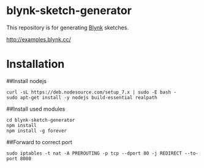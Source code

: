 # blynk-sketch-generator
This repository is for generating [Blynk](http://www.blynk.cc) sketches.

http://examples.blynk.cc/

# Installation

##Install nodejs

```
curl -sL https://deb.nodesource.com/setup_7.x | sudo -E bash -
sudo apt-get install -y nodejs build-essential realpath
```

##Install used modules

```
cd blynk-sketch-generator
npm install
npm install -g forever
```

##Forward to correct port
 
 ```
sudo iptables -t nat -A PREROUTING -p tcp --dport 80 -j REDIRECT --to-port 8080
```
